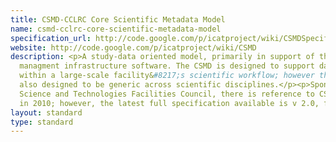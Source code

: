 ```yaml
---
title: CSMD-CCLRC Core Scientific Metadata Model
name: csmd-cclrc-core-scientific-metadata-model
specification_url: http://code.google.com/p/icatproject/wiki/CSMDSpecification
website: http://code.google.com/p/icatproject/wiki/CSMD
description: <p>A study-data oriented model, primarily in support of the ICAT data
  managment infrastructure software. The CSMD is designed to support data collected
  within a large-scale facility&#8217;s scientific workflow; however the model is
  also designed to be generic across scientific disciplines.</p><p>Sponsored by the
  Science and Technologies Facilities Council, there is reference to CSMD 3.0 development
  in 2010; however, the latest full specification available is v 2.0, from 2004.</p>
layout: standard
type: standard
---
```


